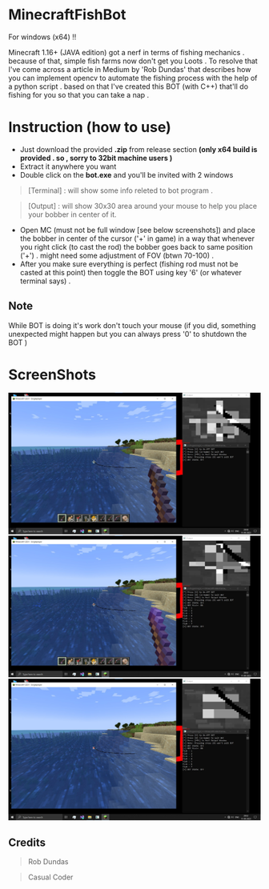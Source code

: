 # MinecraftFishBot
For windows (x64) !!

Minecraft 1.16+ (JAVA edition) got a nerf in terms of fishing mechanics . because of that, simple fish farms now don't get you Loots . To resolve that I've come across a article in Medium by 'Rob Dundas' that describes how you can implement opencv to automate the fishing process with the help of a python script . based on that I've created this BOT (with C++) that'll do fishing for you so that you can take a nap .

# Instruction (how to use)
* Just download the provided **.zip** from release section __(only x64 build is provided . so , sorry to 32bit machine users )__
* Extract it anywhere you want
* Double click on the **bot.exe** and you'll be invited with 2 windows
> [Terminal] : will show some info releted to bot program .    

> [Output] : will show 30x30 area around your mouse to help you place your bobber in center of it.
* Open MC (must not be full window [see below screenshots]) and place the bobber in center of the cursor ('+' in game) in a way that whenever you right click (to cast the rod) the bobber goes back to same position ('+') . might need some adjustment of FOV (btwn 70-100) .
* After you make sure everything is perfect (fishing rod must not be casted at this point) then toggle the BOT using key '6' (or whatever terminal says) .

## Note
While BOT is doing it's work don't touch your mouse (if you did, something unexpected might happen but you can always press '0' to shutdown the BOT )

# ScreenShots

<img src="screenshots/ex_1_fish.jpg"/>

<img src="screenshots/ex_2_fish.jpg"/>

<img src="screenshots/ex_3_fish.jpg"/>

## Credits
> Rob Dundas    

> Casual Coder